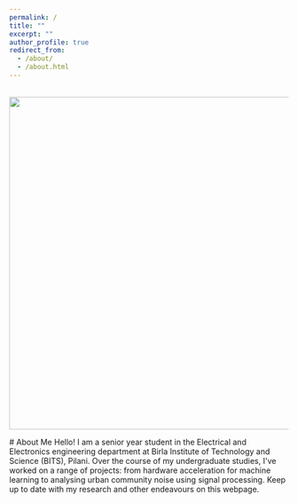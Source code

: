 ```yaml
---
permalink: /
title: ""
excerpt: ""
author_profile: true
redirect_from: 
  - /about/
  - /about.html
---
```

<p align="right">
  <img src="https://akulmalhotra.github.io/files/website.jpeg?raw=true" alt="Photo" style="width: 600px;"/> 
</p>

<p style="text-align:left">
# About Me
Hello! I am a senior year student in the Electrical and Electronics engineering department at Birla Institute of Technology and Science (BITS), Pilani. Over the course of my undergraduate studies, I've worked on a range of projects: from hardware acceleration for machine learning to analysing urban community noise using signal processing. Keep up to date with my research and other endeavours on this webpage.
</p>  

